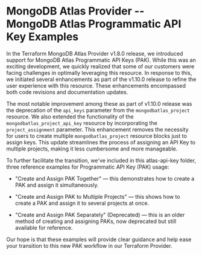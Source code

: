# MongoDB Atlas Provider -- MongoDB Atlas Programmatic API Key Examples 

In the Terraform MongoDB Atlas Provider v1.8.0 release, we introduced support for MongoDB Atlas Programmatic API Keys (PAK). While this was an exciting development, we quickly realized that some of our customers were facing challenges in optimally leveraging this resource. In response to this, we initiated several enhancements as part of the v1.10.0 release to refine the user experience with this resource. These enhancements encompassed both code revisions and documentation updates.

The most notable improvement among these as part of v1.10.0 release was the deprecation of the `api_keys` parameter from the `mongodbatlas_project` resource. We also extended the functionality of the `mongodbatlas_project_api_key` resource by incorporating the `project_assignment` parameter. This enhancement removes the necessity for users to create multiple `mongodbatlas_project` resource blocks just to assign keys. This update streamlines the process of assigning an API Key to multiple projects, making it less cumbersome and more manageable.

To further facilitate the transition, we've included in this atlas-api-key folder, three reference examples for Programmatic API Key (PAK) usage:

* "Create and Assign PAK Together" — this demonstrates how to create a PAK and assign it simultaneously.

* "Create and Assign PAK to Multiple Projects" — this shows how to create a PAK and assign it to several projects at once.

* "Create and Assign PAK Separately" (Deprecated) — this is an older method of creating and assigning PAKs, now deprecated but still available for reference.

Our hope is that these examples will provide clear guidance and help ease your transition to this new PAK workflow in our Terraform Provider.

